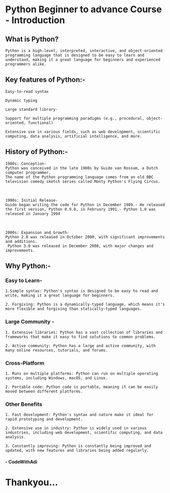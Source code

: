 # Python Beginner to advance Course - Introduction

## What is Python?

    Python is a high-level, interpreted, interactive, and object-oriented programming language that is designed to be easy to learn and understand, making it a great language for beginners and experienced programmers alike.

## Key features of Python:-
    Easy-to-read syntax

    Dynamic typing

    Large standard library-

    Support for multiple programming paradigms (e.g., procedural, object-oriented, functional)

    Extensive use in various fields, such as web development, scientific computing, data analysis, artificial intelligence, and more.


## History of Python:-
    1980s: Conception-
    Python was conceived in the late 1980s by Guido van Rossum, a Dutch computer programmer.
    The name of the Python programming language comes from an old BBC television comedy sketch series called Monty Python's Flying Circus.
    
<br>

    1990s: Initial Release- 
    Guido began writing the code for Python in December 1989.- He released the first version, Python 0.9.0, in February 1991.- Python 1.0 was released in January 1994

<br>

    2000s: Expansion and Growth- 
    Python 2.0 was released in October 2000, with significant improvements and additions.
     Python 3.0 was released in December 2008, with major changes and improvements.
    
## Why Python:-
### Easy to Learn-
    1.Simple syntax: Python's syntax is designed to be easy to read and write, making it a great language for beginners.
    
    2. Forgiving: Python is a dynamically-typed language, which means it's more flexible and forgiving than statically-typed languages.

### Large Community -
    1. Extensive libraries: Python has a vast collection of libraries and frameworks that make it easy to find solutions to common problems.

    2. Active community: Python has a large and active community, with many online resources, tutorials, and forums.
    
### Cross-Platform
    1. Runs on multiple platforms: Python can run on multiple operating systems, including Windows, macOS, and Linux.

    2. Portable code: Python code is portable, meaning it can be easily moved between different platforms.

### Other Benefits
    1. Fast development: Python's syntax and nature make it ideal for rapid prototyping and development.

    2. Extensive use in industry: Python is widely used in various industries, including web development, scientific computing, and data analysis.

    3. Constantly improving: Python is constantly being improved and updated, with new features and libraries being added regularly.


#### - CodeWithAdi
# Thankyou…